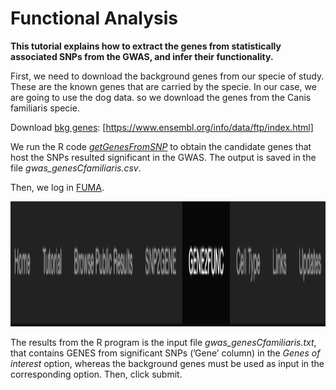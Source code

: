 # Functional Analysis

**This tutorial explains how to extract the genes from statistically associated SNPs from the GWAS, and infer their functionality.**

First, we need to download the background genes from our specie of study. These are the known genes that are carried by the specie. In our case, we are going to use the dog data. so we download the genes from the Canis familiaris specie.

Download [bkg genes](https://www.ensembl.org/info/data/ftp/index.html):  [https://www.ensembl.org/info/data/ftp/index.html] 

We run the R code *[getGenesFromSNP](getGenesFromSNP.R)* to obtain the candidate genes that host the SNPs resulted significant in the GWAS. The output is saved in the file *gwas_genesCfamiliaris.csv*.

Then, we log in [FUMA](https://fuma.ctglab.nl/gene2func).



<p align="center">
  <img width="800" height="200" src="menu.PNG">
</p>

The results from the R program is the input file *gwas_genesCfamiliaris.txt*, that contains GENES from significant SNPs (’Gene’ column) in the *Genes of interest* option, whereas the background genes must be used as input in the corresponding option.
Then, click submit.


